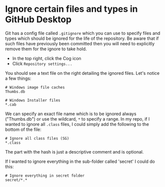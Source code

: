 # Ignore certain files and types in GitHub Desktop

Git has a config file called `.gitignore` which you can use to specify files and types which should be ignored for the life of the repository. Be aware that if such files have previously been committed then you will need to explicitly remove them for the ignore to take hold.

 * In the top right, click the Cog icon
 * Click `Repository settings...`
 
You should see a text file on the right detailing the ignored files. Let's notice a few things:

	# Windows image file caches
	Thumbs.db

	# Windows Installer files
	*.cab

We can specify an exact file name which is to be ignored always ("Thumbs.db") or use the wildcard, `*` to specify a range. In my repo, if I wanted to ignore all `.class` files, I could simply add the following to the bottom of the file:

	# Ignore all class files (SG)
	*.class
	
The part with the hash is just a descriptive comment and is optional.

If I wanted to ignore everything in the sub-folder called 'secret' I could do this:

	# Ignore everything in secret folder
	secret/*.*

